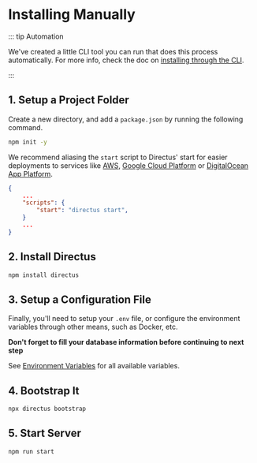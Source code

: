 # Installing Manually

::: tip Automation

We've created a little CLI tool you can run that does this process automatically. For more info, check the doc on
[installing through the CLI](/self-hosted/installation/cli/).

:::

## 1. Setup a Project Folder

Create a new directory, and add a `package.json` by running the following command.

```bash
npm init -y
```

We recommend aliasing the `start` script to Directus' start for easier deployments to services like
[AWS](/self-hosted/installation/aws/), [Google Cloud Platform](/self-hosted/installation/gcp) or
[DigitalOcean App Platform](/self-hosted/installation/digitalocean-app-platform/).

```json
{
	...
	"scripts": {
		"start": "directus start",
	}
	...
}
```

## 2. Install Directus

```bash
npm install directus
```


## 3. Setup a Configuration File

Finally, you'll need to setup your `.env` file, or configure the environment variables through other means, such as
Docker, etc.

**Don't forget to fill your database information before continuing to next step**

See [Environment Variables](/self-hosted/config-options/#general) for all available variables.


## 4. Bootstrap It

```bash
npx directus bootstrap
```

## 5. Start Server

```bash
npm run start
```
